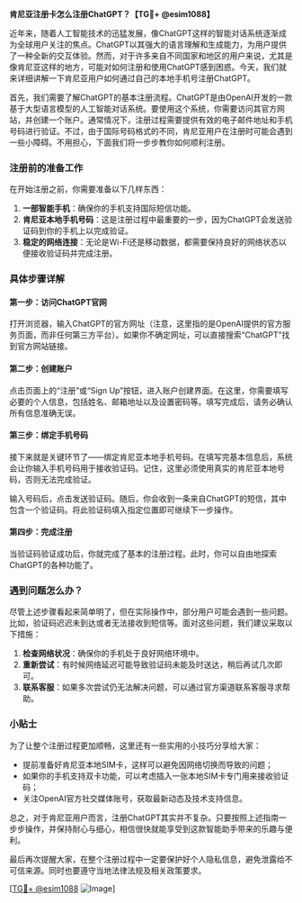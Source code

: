 **肯尼亚注册卡怎么注册ChatGPT？【TG💪+ @esim1088】**

近年来，随着人工智能技术的迅猛发展，像ChatGPT这样的智能对话系统逐渐成为全球用户关注的焦点。ChatGPT以其强大的语言理解和生成能力，为用户提供了一种全新的交互体验。然而，对于许多来自不同国家和地区的用户来说，尤其是像肯尼亚这样的地方，可能对如何注册和使用ChatGPT感到困惑。今天，我们就来详细讲解一下肯尼亚用户如何通过自己的本地手机号注册ChatGPT。

首先，我们需要了解ChatGPT的基本注册流程。ChatGPT是由OpenAI开发的一款基于大型语言模型的人工智能对话系统。要使用这个系统，你需要访问其官方网站，并创建一个账户。通常情况下，注册过程需要提供有效的电子邮件地址和手机号码进行验证。不过，由于国际号码格式的不同，肯尼亚用户在注册时可能会遇到一些小障碍。不用担心，下面我们将一步步教你如何顺利注册。

### 注册前的准备工作

在开始注册之前，你需要准备以下几样东西：

1. **一部智能手机**：确保你的手机支持国际短信功能。
2. **肯尼亚本地手机号码**：这是注册过程中最重要的一步，因为ChatGPT会发送验证码到你的手机上以完成验证。
3. **稳定的网络连接**：无论是Wi-Fi还是移动数据，都需要保持良好的网络状态以便接收验证码并完成注册。

### 具体步骤详解

#### 第一步：访问ChatGPT官网

打开浏览器，输入ChatGPT的官方网址（注意，这里指的是OpenAI提供的官方服务页面，而非任何第三方平台）。如果你不确定网址，可以直接搜索“ChatGPT”找到官方网站链接。

#### 第二步：创建账户

点击页面上的“注册”或“Sign Up”按钮，进入账户创建界面。在这里，你需要填写必要的个人信息，包括姓名、邮箱地址以及设置密码等。填写完成后，请务必确认所有信息准确无误。

#### 第三步：绑定手机号码

接下来就是关键环节了——绑定肯尼亚本地手机号码。在填写完基本信息后，系统会让你输入手机号码用于接收验证码。记住，这里必须使用真实的肯尼亚本地号码，否则无法完成验证。

输入号码后，点击发送验证码。随后，你会收到一条来自ChatGPT的短信，其中包含一个验证码。将此验证码填入指定位置即可继续下一步操作。

#### 第四步：完成注册

当验证码验证成功后，你就完成了基本的注册过程。此时，你可以自由地探索ChatGPT的各种功能了。

### 遇到问题怎么办？

尽管上述步骤看起来简单明了，但在实际操作中，部分用户可能会遇到一些问题。比如，验证码迟迟未到达或者无法接收到短信等。面对这些问题，我们建议采取以下措施：

1. **检查网络状况**：确保你的手机处于良好网络环境中。
2. **重新尝试**：有时候网络延迟可能导致验证码未能及时送达，稍后再试几次即可。
3. **联系客服**：如果多次尝试仍无法解决问题，可以通过官方渠道联系客服寻求帮助。

### 小贴士

为了让整个注册过程更加顺畅，这里还有一些实用的小技巧分享给大家：
- 提前准备好肯尼亚本地SIM卡，这样可以避免因网络切换而导致的问题；
- 如果你的手机支持双卡功能，可以考虑插入一张本地SIM卡专门用来接收验证码；
- 关注OpenAI官方社交媒体账号，获取最新动态及技术支持信息。

总之，对于肯尼亚用户而言，注册ChatGPT其实并不复杂。只要按照上述指南一步步操作，并保持耐心与细心，相信很快就能享受到这款智能助手带来的乐趣与便利。

最后再次提醒大家，在整个注册过程中一定要保护好个人隐私信息，避免泄露给不可信来源。同时也要遵守当地法律法规及相关政策要求。

[[TG💪+ @esim1088](https://t.me/s/esim1088) ![Image](https://i.postimg.cc/4NQfJmqS/Snipaste-2025-05-13-00-14-12.png)]